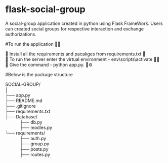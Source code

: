 # flask-social-group
A social-group application created in python using Flask FrameWork. Users can created social groups for respective interaction and exchange authorizations. 

#To run the application 🏃‍♂️

🔴 Install all the requirements and pacakges from requirements.txt 📃  
🔴 To run the server enter the virtual environment - env\scripts\activate 🧑‍💻  
🔴 Give the command - python app.py. 🔧⚙️   

#Below is the package structure


SOCIAL-GROUP/  
│  
├── app.py  
├── README.md  
├── .gitignore  
├── requirements.txt  
├── Database/    
&emsp;&emsp;&emsp;   ├── db.py  
&emsp;&emsp;&emsp;   ├── modles.py  
└── requirements/  
   &emsp;&emsp;&emsp; ├── auth.py  
 &emsp;&emsp;&emsp;   ├── group.py  
 &emsp;&emsp;&emsp;   ├── posts.py  
  &emsp;&emsp;&emsp;  ├── routes.py  
    


